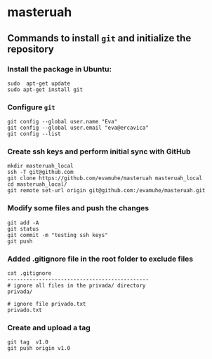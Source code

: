# masteruah
## Commands to install `git` and initialize the repository
### Install the package in Ubuntu:
```
sudo  apt-get update  
sudo apt-get install git  
```

### Configure `git`
```
git config --global user.name "Eva"  
git config --global user.email "eva@ercavica"  
git config --list  
```

### Create ssh keys and perform initial sync with GitHub
```
mkdir masteruah_local  
ssh -T git@github.com
git clone https://github.com/evamuhe/masteruah masteruah_local
cd masteruah_local/
git remote set-url origin git@github.com:/evamuhe/masteruah.git
```

### Modify some files and push the changes
```
git add -A
git status
git commit -m "testing ssh keys"
git push
```

### Added .gitignore file in the root folder to exclude files
```
cat .gitignore
---------------------------------------------
# ignore all files in the privada/ directory
privada/

# ignore file privado.txt
privado.txt
```

### Create and upload a tag
```
git tag  v1.0
git push origin v1.0
```
